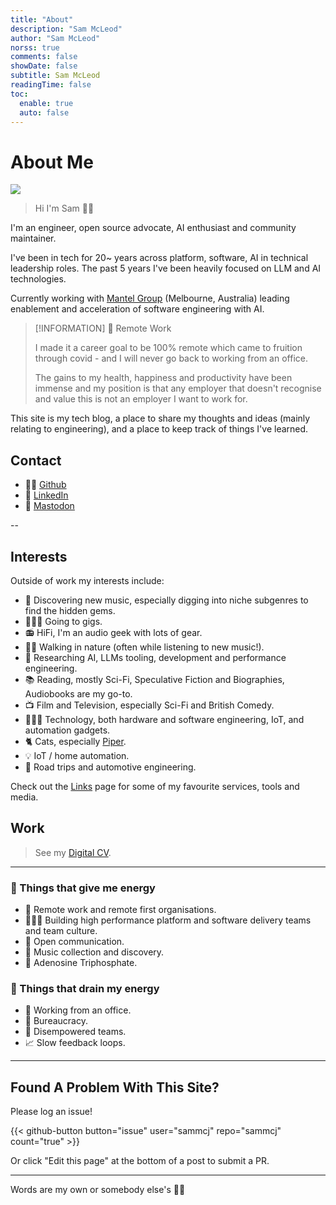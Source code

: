 ```yaml
---
title: "About"
description: "Sam McLeod"
author: "Sam McLeod"
norss: true
comments: false
showDate: false
subtitle: Sam McLeod
readingTime: false
toc:
  enable: true
  auto: false
---
```

<!-- markdownlint-disable MD025 -->

# About Me

![](/profilephoto/apple-touch-icon.png)

> Hi I'm Sam 👋🏻

I'm an engineer, open source advocate, AI enthusiast and community maintainer.

I've been in tech for 20~ years across platform, software, AI in technical leadership roles. The past 5 years I've been heavily focused on LLM and AI technologies.

Currently working with [Mantel Group](https://mantelgroup.com.au) (Melbourne, Australia) leading enablement and acceleration of software engineering with AI.

> [!INFORMATION] 🎉 Remote Work
>
> I made it a career goal to be 100% remote which came to fruition through covid - and I will never go back to working from an office.
>
> The gains to my health, happiness and productivity have been immense and my position is that any employer that doesn't recognise and value this is not an employer I want to work for.

This site is my tech blog, a place to share my thoughts and ideas (mainly relating to engineering), and a place to keep track of things I've learned.

## Contact

- 🧑‍💻 [Github](https://www.github.com/sammcj)
- 👔 [LinkedIn](https://www.linkedin.com/in/sammcj)
- 🐘 [Mastodon](https://aus.social/@s_mcleod)
<!-- - 🦤 [Twitter Archive](https://sammcj.github.io/twitter-archive/) -->

--

## Interests

Outside of work my interests include:

- 🎸 Discovering new music, especially digging into niche subgenres to find the hidden gems.
- 👨🏻‍🎤 Going to gigs.
- 📻 HiFi, I'm an audio geek with lots of gear.
- 🚶‍♂️ Walking in nature (often while listening to new music!).
- 🦾 Researching AI, LLMs tooling, development and performance engineering.
- 📚 Reading, mostly Sci-Fi, Speculative Fiction and Biographies, Audiobooks are my go-to.
- 📺 Film and Television, especially Sci-Fi and British Comedy.
- 🧑🏼‍💻 Technology, both hardware and software engineering, IoT, and automation gadgets.
- 🐈 Cats, especially [Piper](/piper.jpg).
- 💡 IoT / home automation.
- 🚗 Road trips and automotive engineering.

Check out the [Links](/links/) page for some of my favourite services, tools and media.

## Work

> See my [Digital CV](/cv/).

---

### 🔋 Things that give me energy

- 🏡 Remote work and remote first organisations.
- 🧑‍🤝‍🧑 Building high performance platform and software delivery teams and team culture.
- 🙋 Open communication.
- 🎷 Music collection and discovery.
- 🔬 Adenosine Triphosphate.

### 🪫 Things that drain my energy

- 🏢 Working from an office.
- 💼 Bureaucracy.
- 🔐 Disempowered teams.
- 📈 Slow feedback loops.

---

## Found A Problem With This Site?

Please log an issue!

{{< github-button button="issue"    user="sammcj" repo="sammcj" count="true" >}}

Or click "Edit this page" at the bottom of a post to submit a PR.

---

Words are my own or somebody else's 🖖🏼
